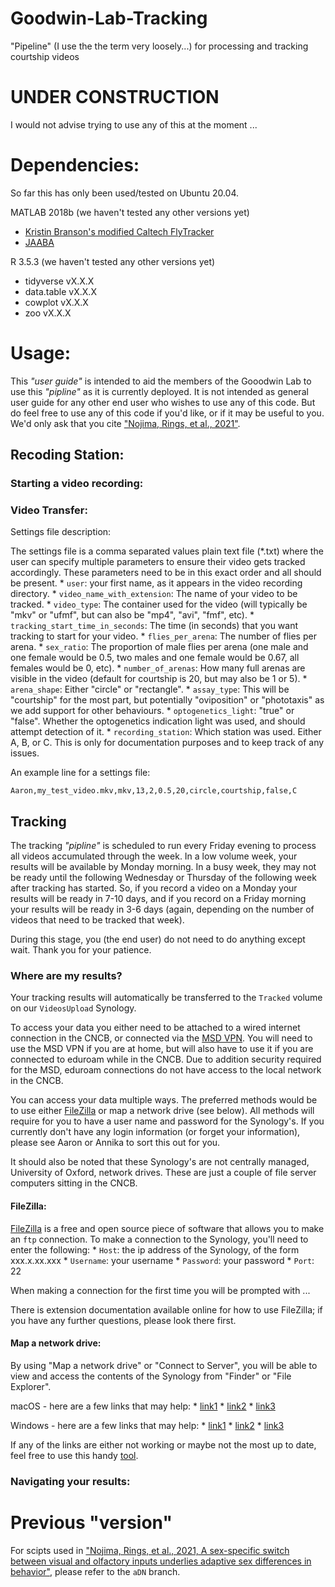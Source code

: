 # Goodwin-Lab-Tracking

"Pipeline" (I use the the term very loosely...) for processing and tracking courtship videos



# **UNDER CONSTRUCTION**

I would not advise trying to use any of this at the moment ...




# Dependencies:

So far this has only been used/tested on Ubuntu 20.04.


MATLAB 2018b (we haven't tested any other versions yet)
* [Kristin Branson's modified Caltech FlyTracker](https://github.com/kristinbranson/FlyTracker)
* [JAABA](https://github.com/kristinbranson/JAABA)


R 3.5.3 (we haven't tested any other versions yet)
* tidyverse vX.X.X
* data.table vX.X.X
* cowplot vX.X.X
* zoo vX.X.X


# Usage:

This _"user guide"_ is intended to aid the members of the Gooodwin Lab to use this _"pipline"_ as it is currently deployed. It is not intended as general user guide for any other end user who wishes to use any of this code. But do feel free to use any of this code if you'd like, or if it may be useful to you. We'd only ask that you cite ["Nojima, Rings, et al., 2021"](https://www.sciencedirect.com/science/article/pii/S0960982220318996?via%3Dihub).


## Recoding Station:

### Starting a video recording:

### Video Transfer:

Settings file description:

The settings file is a comma separated values plain text file (*.txt) where the user can specify multiple parameters to ensure their video gets tracked accordingly. These parameters need to be in this exact order and all should be present.
    * `user`: your first name, as it appears in the video recording directory.
    * `video_name_with_extension`: The name of your video to be tracked.
    * `video_type`: The container used for the video (will typically be "mkv" or "ufmf", but can also be "mp4", "avi", "fmf", etc).
    * `tracking_start_time_in_seconds`: The time (in seconds) that you want tracking to start for your video.
    * `flies_per_arena`: The number of flies per arena.
    * `sex_ratio`: The proportion of male flies per arena (one male and one female would be 0.5, two males and one female would be 0.67, all females would be 0, etc).
    * `number_of_arenas`: How many full arenas are visible in the video (default for courtship is 20, but may also be 1 or 5).
    * `arena_shape`: Either "circle" or "rectangle".
    * `assay_type`: This will be "courtship" for the most part, but potentially "oviposition" or "phototaxis" as we add support for other behaviours.
    * `optogenetics_light`: "true" or "false". Whether the optogenetics indication light was used, and should attempt detection of it.
    * `recording_station`: Which station was used. Either A, B, or C. This is only for documentation purposes and to keep track of any issues.

An example line for a settings file:

`Aaron,my_test_video.mkv,mkv,13,2,0.5,20,circle,courtship,false,C`


## Tracking

The tracking  _"pipline"_ is scheduled to run every Friday evening to process all videos accumulated through the week. In a low volume week, your results will be available by Monday morning. In a busy week, they may not be ready until the following Wednesday or Thursday of the following week after tracking has started. So, if you record a video on a Monday your results will be ready in 7-10 days, and if you record on a Friday morning your results will be ready in 3-6 days (again, depending on the number of videos that need to be tracked that week).

During this stage, you (the end user) do not need to do anything except wait. Thank you for your patience.

### Where are my results?

Your tracking results will automatically be transferred to the `Tracked` volume on our `VideosUpload` Synology.

To access your data you either need to be attached to a wired internet connection in the CNCB, or connected via the [MSD VPN](https://www.medsci.ox.ac.uk/divisional-services/support-services-1/information-technology/document-and-file-storage/vpn). You will need to use the MSD VPN if you are at home, but will also have to use it if you are connected to eduroam while in the CNCB. Due to addition security required for the MSD, eduroam connections do not have access to the local network in the CNCB.

You can access your data multiple ways. The preferred methods would be to use either [FileZilla](https://filezilla-project.org/) or map a network drive (see below). All methods will require for you to have a user name and password for the Synology's. If you currently don't have any login information (or forget your information), please see Aaron or Annika to sort this out for you.

It should also be noted that these Synology's are not centrally managed, University of Oxford, network drives. These are just a couple of file server computers sitting in the CNCB.


#### FileZilla:

[FileZilla](https://filezilla-project.org/) is a free and open source piece of software that allows you to make an `ftp` connection. To make a connection to the Synology, you'll need to enter the following:
    * `Host`: the ip address of the Synology, of the form xxx.x.xx.xxx
    * `Username`: your username
    * `Password`: your password
    * `Port`: 22

When making a connection for the first time you will be prompted with ...


There is extension documentation available online for how to use FileZilla; if you have any further questions, please look there first.

#### Map a network drive:

By using "Map a network drive" or "Connect to Server", you will be able to view and access the contents of the Synology from "Finder" or "File Explorer".


macOS - here are a few links that may help:
    * [link1](https://support.apple.com/en-mt/guide/mac-help/mchlp1140/mac)
    * [link2](https://setapp.com/how-to/map-a-network-drive-on-mac)
    * [link3](https://www.lifewire.com/how-to-map-network-drive-mac-4707917)

Windows - here are a few links that may help:
    * [link1](https://support.microsoft.com/en-us/windows/map-a-network-drive-in-windows-10-29ce55d1-34e3-a7e2-4801-131475f9557d)
    * [link2](https://www.dummies.com/article/technology/information-technology/networking/general-networking/mapping-network-drives-164954)
    * [link3](https://www.howtogeek.com/762111/how-to-map-a-network-drive-on-windows-10/)







If any of the links are either not working or maybe not the most up to date, feel free to use this handy [tool](https://www.google.co.uk/).


### Navigating your results:



# Previous "version"

For scipts used in ["Nojima, Rings, et al., 2021, A sex-specific switch between visual and olfactory inputs underlies adaptive sex differences in behavior"](https://www.sciencedirect.com/science/article/pii/S0960982220318996?via%3Dihub), please refer to the `aDN` branch.
